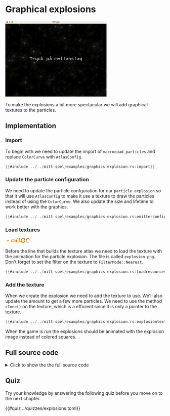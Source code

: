 # Graphical explosions

![Screenshot](images/graphics-explosions.gif#center)

To make the explosions a bit more spectacular we will add graphical textures
to the particles.

## Implementation

### Import

To begin with we need to update the import of `macroquad_particles`
and replace `ColorCurve` with `AtlasConfig`.

```rust
{{#include ../../mitt-spel/examples/graphics-explosion.rs:import}}
```

### Update the particle configuration

We need to update the particle confguration for our `particle_explosion` so
that it will use `AtlasConfig` to make it use a texture to draw the particles
instead of using the `ColorCurve`. We also update the size and lifetime to
work better with the graphics.

```rust [hl,10,12,14]
{{#include ../../mitt-spel/examples/graphics-explosion.rs:emitterconfig}}
```

### Load textures

![Spritesheet för explosionen](assets/explosion.png#pixelated)

Before the line that builds the texture atlas we need to load the texture with
the animation for the particle explosion. The file is called `explosion.png`.
Don't forget to set the filter on the texture to `FilterMode::Nearest`.

```rust [hl,1-4]
{{#include ../../mitt-spel/examples/graphics-explosion.rs:loadresources}}
```

### Add the texture

When we create the explosion we need to add the texture to use. We'll also
update the amount to get a few more particles. We need to use the method
`clone()` on the texture, which is a efficient since it is only a pointer to
the texture.

```rust [hl,3-4]
{{#include ../../mitt-spel/examples/graphics-explosion.rs:explosiontexture}}
```

When the game is run the explosions should be animated with the explosion
image instead of colored squares.

<div class="noprint">

## Full source code

<details>
  <summary>Click to show the the full source code</summary>

```rust
{{#include ../../mitt-spel/examples/graphics-explosion.rs:all}}
```
</details>
</div>

## Quiz

Try your knowledge by answering the following quiz before you move on to the
next chapter.

{{#quiz ../quizzes/explosions.toml}}
